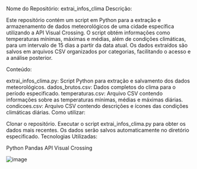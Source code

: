 Nome do Repositório: extrai_infos_clima
Descrição:

Este repositório contém um script em Python para a extração e armazenamento de dados meteorológicos de uma cidade específica utilizando a API Visual Crossing. O script obtém informações como temperaturas mínimas, máximas e médias, além de condições climáticas, para um intervalo de 15 dias a partir da data atual. Os dados extraídos são salvos em arquivos CSV organizados por categorias, facilitando o acesso e a análise posterior.

Conteúdo:

extrai_infos_clima.py: Script Python para extração e salvamento dos dados meteorológicos.
dados_brutos.csv: Dados completos do clima para o período especificado.
temperaturas.csv: Arquivo CSV contendo informações sobre as temperaturas mínimas, médias e máximas diárias.
condicoes.csv: Arquivo CSV contendo descrições e ícones das condições climáticas diárias.
Como utilizar:

Clonar o repositório.
Executar o script extrai_infos_clima.py para obter os dados mais recentes.
Os dados serão salvos automaticamente no diretório especificado.
Tecnologias Utilizadas:

Python
Pandas
API Visual Crossing

![image](https://github.com/user-attachments/assets/58f3786e-aabe-4502-8f16-b99eff7eb289)

